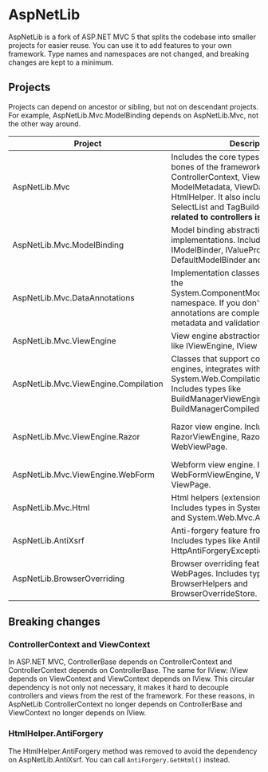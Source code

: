AspNetLib
=========
AspNetLib is a fork of ASP.NET MVC 5 that splits the codebase into smaller projects for easier reuse. You can use it to add features to your own framework. Type names and namespaces are not changed, and breaking changes are kept to a minimum.

Projects
--------
Projects can depend on ancestor or sibling, but not on descendant projects. For example, AspNetLib.Mvc.ModelBinding depends on AspNetLib.Mvc, not the other way around.

Project | Description | Dependencies
------- | ----------- | ------------
AspNetLib.Mvc | Includes the core types that make up the bones of the framework, such as ControllerContext, ViewContext, ModelMetadata, ViewDataDictionary and HtmlHelper. It also includes utilities like SelectList and TagBuilder. **Anything related to controllers is NOT included**. | AspNetLib.BrowserOverriding (Display modes require this)
AspNetLib.Mvc.ModelBinding | Model binding abstractions and implementations. Includes types like IModelBinder, IValueProvider, DefaultModelBinder and BindAttribute. | AspNetLib.Mvc
AspNetLib.Mvc.DataAnnotations | Implementation classes that integrate with the System.ComponentModel.DataAnnotations namespace. If you don't use this assembly annotations are completely ignored for metadata and validation. | AspNetLib.Mvc
AspNetLib.Mvc.ViewEngine | View engine abstractions. Includes types like IViewEngine, IView and ViewEngines. | AspNetLib.Mvc
AspNetLib.Mvc.ViewEngine.Compilation | Classes that support compiled view engines, integrates with the System.Web.Compilation namespace. Includes types like BuildManagerViewEngine and BuildManagerCompiledView. | AspNetLib.Mvc, AspNetLib.Mvc.ViewEngine
AspNetLib.Mvc.ViewEngine.Razor | Razor view engine. Includes types like RazorViewEngine, RazorView and WebViewPage. | AspNetLib.Mvc, AspNetLib.Mvc.ViewEngine, AspNetLib.Mvc.ViewEngine.Compilation, Microsoft.AspNet.WebPages
AspNetLib.Mvc.ViewEngine.WebForm | Webform view engine. Includes types like WebFormViewEngine, WebFormView and ViewPage. | AspNetLib.Mvc, AspNetLib.Mvc.ViewEngine, AspNetLib.Mvc.ViewEngine.Compilation
AspNetLib.Mvc.Html | Html helpers (extension methods). Includes types in System.Web.Mvc.Html and System.Web.Mvc.Ajax namespaces. | AspNetLib.Mvc, AspNetLib.Mvc.ViewEngine
AspNetLib.AntiXsrf | Anti-forgery feature from WebPages. Includes types like AntiForgery and HttpAntiForgeryException.
AspNetLib.BrowserOverriding | Browser overriding feature from WebPages. Includes types like BrowserHelpers and BrowserOverrideStore.

Breaking changes
----------------

### ControllerContext and ViewContext

In ASP.NET MVC, ControllerBase depends on ControllerContext and ControllerContext depends on ControllerBase. The same for IView: IView depends on ViewContext and ViewContext depends on IView. This circular dependency is not only not necessary, it makes it hard to decouple controllers and views from the rest of the framework. For these reasons, in AspNetLib ControllerContext no longer depends on ControllerBase and ViewContext no longer depends on IView.

### HtmlHelper.AntiForgery

The HtmlHelper.AntiForgery method was removed to avoid the dependency on AspNetLib.AntiXsrf. You can call `AntiForgery.GetHtml()` instead.
